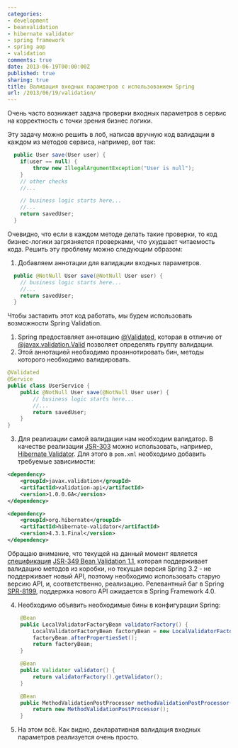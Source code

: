 ```yaml
---
categories:
- development
- beanvalidation
- hibernate validator
- spring framework
- spring aop
- validation
comments: true
date: 2013-06-19T00:00:00Z
published: true
sharing: true
title: Валидация входных параметров с использованием Spring
url: /2013/06/19/validation/
---
```


Очень часто возникает задача проверки входных параметров в сервис на корректность с точки зрения бизнес логики.

Эту задачу можно решить в лоб, написав вручную код валидации в каждом из методов сервиса, например, вот так:

```java
  public User save(User user) {
    if(user == null) {
        throw new IllegalArgumentException("User is null");
    }
    // other checks
    //...

    // business logic starts here...
    //...
    return savedUser;
  }
```

Очевидно, что если в каждом методе делать такие проверки, то код бизнес-логики загрязняется проверками, что ухудшает читаемость кода. Решить эту проблему можно следующим образом:

1. Добавляем аннотации для валидации входных параметров.

```java
  public @NotNull User save(@NotNull User user) {
    // business logic starts here...
    //...
    return savedUser;
  }
```

Чтобы заставить этот код работать, мы будем использовать возможности Spring Validation.

1. Spring предоставляет аннотацию [@Validated](http://static.springsource.org/spring/docs/3.2.x/javadoc-api/org/springframework/validation/annotation/Validated.html), которая в отличие от [@javax.validation.Valid](http://docs.oracle.com/javaee/7/api/javax/validation/Valid.html) позволяет определять группу валидации.
2. Этой аннотацией необходимо проаннотировать бин, методы которого необходимо валидировать.

```java
@Validated
@Service
public class UserService {
    public @NotNull User save(@NotNull User user) {
        // business logic starts here...
        //...
        return savedUser;
    }
}
```

3. Для реализации самой валидации нам необходим валидатор. В качестве реализации [JSR-303](http://jcp.org/en/jsr/detail?id=303) можно использовать, например, [Hibernate Validator](http://www.hibernate.org/subprojects/validator.html). Для этого в `pom.xml` необходимо добавить требуемые зависимости:

```xml
<dependency>
    <groupId>javax.validation</groupId>
    <artifactId>validation-api</artifactId>
    <version>1.0.0.GA</version>
</dependency>

<dependency>
    <groupId>org.hibernate</groupId>
    <artifactId>hibernate-validator</artifactId>
    <version>4.3.1.Final</version>
</dependency>
```

Обращаю внимание, что текущей на данный момент является [спецификация](http://beanvalidation.org/1.1/spec) [JSR-349 Bean Validation 1.1](http://jcp.org/en/jsr/detail?id=349), которая поддерживает валидацию методов из коробки, но текущая версия Spring 3.2 - не поддерживает новый API, поэтому необходимо использовать старую версию API, и, соответственно, реализацию. Релевантный баг в Spring [SPR-8199](https://jira.springsource.org/browse/SPR-8199), поддержка нового API ожидается в Spring Framework 4.0.

4. Необходимо объявить необходимые бины в конфигурации Spring:

```java
    @Bean
    public LocalValidatorFactoryBean validatorFactory() {
        LocalValidatorFactoryBean factoryBean = new LocalValidatorFactoryBean();
        factoryBean.afterPropertiesSet();
        return factoryBean;
    }

    @Bean
    public Validator validator() {
        return validatorFactory().getValidator();
    }

    @Bean
    public MethodValidationPostProcessor methodValidationPostProcessor() {
        return new MethodValidationPostProcessor();
    }

```

5. На этом всё. Как видно, декларативная валидация входных параметров реализуется очень просто.
